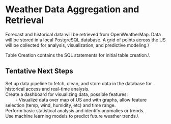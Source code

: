 # Weather Data Aggregation and Retrieval

Forecast and historical data will be retrieved from OpenWeatherMap. Data will be stored in a local PostgreSQL database. A grid of points across the US will be collected for analysis, visualization, and predictive modeling.\

Table Creation contains the SQL statements for initial table creation.\

## Tentative Next Steps 

Set up data pipeline to fetch, clean, and store data in the database for historical access and real-time analysis.\
Create a dashboard for visualizing data, possible features:\
&emsp;&emsp; - Visualize data over map of US and with graphs, allow feature selection (temp, wind, humidity, etc) and time range.\
Perform basic statistical analysis and identify anomalies or trends.\
Use machine learning models to predict future weather trends.\
